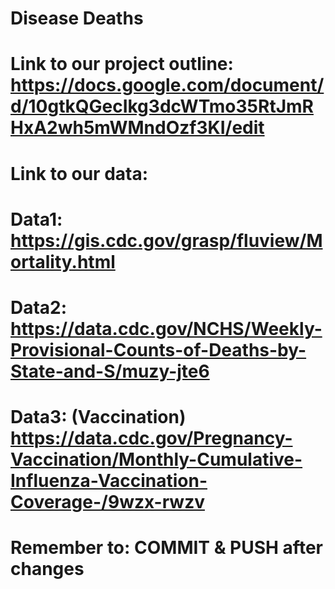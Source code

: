# Disease Deaths
# Link to our project outline: https://docs.google.com/document/d/10gtkQGecIkg3dcWTmo35RtJmRHxA2wh5mWMndOzf3KI/edit
# Link to our data:
# Data1: https://gis.cdc.gov/grasp/fluview/Mortality.html
# Data2: https://data.cdc.gov/NCHS/Weekly-Provisional-Counts-of-Deaths-by-State-and-S/muzy-jte6
# Data3: (Vaccination) https://data.cdc.gov/Pregnancy-Vaccination/Monthly-Cumulative-Influenza-Vaccination-Coverage-/9wzx-rwzv

# Remember to: COMMIT & PUSH after changes
